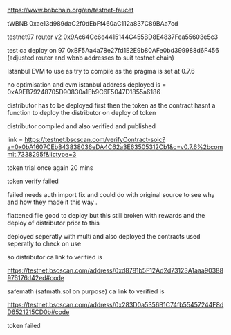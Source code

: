 https://www.bnbchain.org/en/testnet-faucet

tWBNB 0xae13d989daC2f0dEbFf460aC112a837C89BAa7cd

testnet97 router v2 0x9Ac64Cc6e4415144C455BD8E4837Fea55603e5c3



test ca deploy on 97 0xBF5Aa4a78e27fd1E2E9b80AFe0bd399988d6F456 (adjusted router and wbnb addresses to suit testnet chain)

Istanbul EVM to use as try to compile as the pragma is set at 0.7.6

no optimisation and evm istanbul address deployed is = 0xA9EB79248705D90830a1Eb9C6F5047D1855a6186

distributor has to be deployed first then the token as the contract hasnt a function to deploy the distributor on deploy of token

distributor compiled and also verified and published

link = https://testnet.bscscan.com/verifyContract-solc?a=0x0bA1607CEb843838036eDA4C62a3E63505312Cb1&c=v0.7.6%2bcommit.7338295f&lictype=3


token trial once again 20 mins

token verify failed

failed needs auth import fix and could do with original source to see why and how they made it this way .

flattened file good to deploy but this still broken with rewards and the deploy of distributor prior to this



deployed seperatly with multi and also deployed the contracts used seperatly to check on use 

so distributor ca link to verified is

https://testnet.bscscan.com/address/0xd8781b5F12Ad2d73123A1aaa90388976176d42ed#code


safemath (safmath.sol on purpose) ca link to verified is

https://testnet.bscscan.com/address/0x283D0a5356B1C74fb55457244F8dD6521215CD0b#code


token failed

